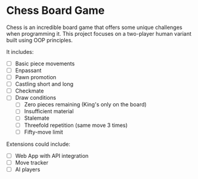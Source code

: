 # Chess Board Game

Chess is an incredible board game that offers some unique challenges when programming it. This project focuses on a two-player human variant built using OOP principles.

It includes:

- [ ] Basic piece movements
- [ ] Enpassant
- [ ] Pawn promotion
- [ ] Castling short and long
- [ ] Checkmate
- [ ] Draw conditions
  - [ ] Zero pieces remaining (King's only on the board)
  - [ ] Insufficient material
  - [ ] Stalemate
  - [ ] Threefold repetition (same move 3 times)
  - [ ] Fifty-move limit

Extensions could include:

- [ ] Web App with API integration
- [ ] Move tracker
- [ ] AI players
